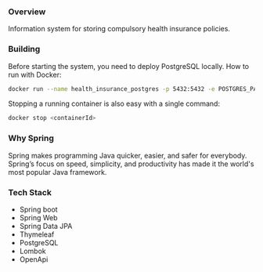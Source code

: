 ### Overview
Information system for storing compulsory health insurance policies.

### Building
Before starting the system, you need to deploy PostgreSQL locally.
How to run with Docker:
```bash
docker run --name health_insurance_postgres -p 5432:5432 -e POSTGRES_PASSWORD=postgres -d postgres
```

Stopping a running container is also easy with a single command:
```bash
docker stop <containerId>
```

### Why Spring

Spring makes programming Java quicker, easier, and safer for everybody.
Spring’s focus on speed, simplicity, and productivity has made it the world's most popular Java framework.

### Tech Stack

- Spring boot
- Spring Web
- Spring Data JPA
- Thymeleaf
- PostgreSQL
- Lombok
- OpenApi